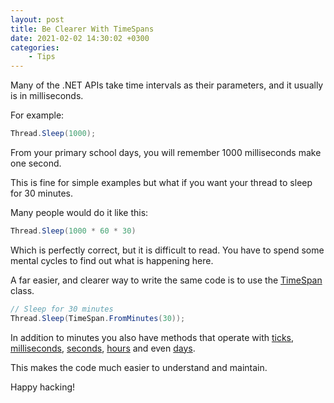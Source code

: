 ```yaml
---
layout: post
title: Be Clearer With TimeSpans
date: 2021-02-02 14:30:02 +0300
categories:
    - Tips
---
```

Many of the .NET APIs take time intervals as their parameters, and it usually is in milliseconds.

For example:

```csharp
Thread.Sleep(1000);
```

From your primary school days, you will remember 1000 milliseconds make one second.

This is fine for simple examples but what if you want your thread to sleep for 30 minutes.

Many people would do it like this:

```csharp
Thread.Sleep(1000 * 60 * 30)
```

Which is perfectly correct, but it is difficult to read. You have to spend some mental cycles to find out what is happening here.

A far easier, and clearer way to write the same code is to use the [TimeSpan](https://docs.microsoft.com/en-us/dotnet/api/system.timespan?view=net-5.0#:~:text=The%20value%20of%20a%20TimeSpan,MinValue%20to%20TimeSpan.) class.

```csharp
// Sleep for 30 minutes
Thread.Sleep(TimeSpan.FromMinutes(30));
```

In addition to minutes you also have methods that operate with [ticks](https://docs.microsoft.com/en-us/dotnet/api/system.timespan.fromticks?view=net-5.0#System_TimeSpan_FromTicks_System_Int64_), [milliseconds](https://docs.microsoft.com/en-us/dotnet/api/system.timespan.frommilliseconds?view=net-5.0#System_TimeSpan_FromMilliseconds_System_Double_), [seconds](https://docs.microsoft.com/en-us/dotnet/api/system.timespan.fromseconds?view=net-5.0#System_TimeSpan_FromSeconds_System_Double_), [hours](https://docs.microsoft.com/en-us/dotnet/api/system.timespan.fromhours?view=net-5.0#System_TimeSpan_FromHours_System_Double_) and even [days](https://docs.microsoft.com/en-us/dotnet/api/system.timespan.fromdays?view=net-5.0#System_TimeSpan_FromDays_System_Double_).

This makes the code much easier to understand and maintain.

Happy hacking!